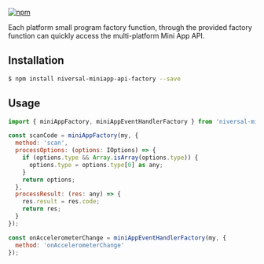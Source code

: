 [![npm](https://img.shields.io/npm/v/universal-miniapp-api-factory.svg)](https://www.npmjs.com/package/universal-miniapp-api-factory)

Each platform small program factory function, through the provided factory function can quickly access the multi-platform Mini App API.

## Installation

```bash
$ npm install niversal-miniapp-api-factory --save
```

## Usage

```js
import { miniAppFactory, miniAppEventHandlerFactory } from 'niversal-miniapp-api-factory';

const scanCode = miniAppFactory(my, {
  method: 'scan',
  processOptions: (options: IOptions) => {
    if (options.type && Array.isArray(options.type)) {
      options.type = options.type[0] as any;
    }
    return options;
  },
  processResult: (res: any) => {
    res.result = res.code;
    return res;
  }
});

const onAccelerometerChange = miniAppEventHandlerFactory(my, {
  method: 'onAccelerometerChange'
});
```
